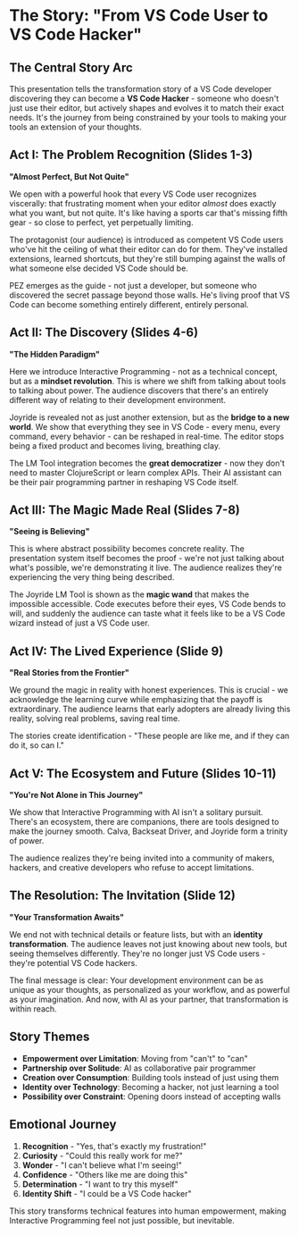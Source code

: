 # The Story: "From VS Code User to VS Code Hacker"

## The Central Story Arc

This presentation tells the transformation story of a VS Code developer discovering they can become a **VS Code Hacker** - someone who doesn't just use their editor, but actively shapes and evolves it to match their exact needs. It's the journey from being constrained by your tools to making your tools an extension of your thoughts.

## Act I: The Problem Recognition (Slides 1-3)
**"Almost Perfect, But Not Quite"**

We open with a powerful hook that every VS Code user recognizes viscerally: that frustrating moment when your editor *almost* does exactly what you want, but not quite. It's like having a sports car that's missing fifth gear - so close to perfect, yet perpetually limiting.

The protagonist (our audience) is introduced as competent VS Code users who've hit the ceiling of what their editor can do for them. They've installed extensions, learned shortcuts, but they're still bumping against the walls of what someone else decided VS Code should be.

PEZ emerges as the guide - not just a developer, but someone who discovered the secret passage beyond those walls. He's living proof that VS Code can become something entirely different, entirely personal.

## Act II: The Discovery (Slides 4-6)
**"The Hidden Paradigm"**

Here we introduce Interactive Programming - not as a technical concept, but as a **mindset revolution**. This is where we shift from talking about tools to talking about power. The audience discovers that there's an entirely different way of relating to their development environment.

Joyride is revealed not as just another extension, but as the **bridge to a new world**. We show that everything they see in VS Code - every menu, every command, every behavior - can be reshaped in real-time. The editor stops being a fixed product and becomes living, breathing clay.

The LM Tool integration becomes the **great democratizer** - now they don't need to master ClojureScript or learn complex APIs. Their AI assistant can be their pair programming partner in reshaping VS Code itself.

## Act III: The Magic Made Real (Slides 7-8)
**"Seeing is Believing"**

This is where abstract possibility becomes concrete reality. The presentation system itself becomes the proof - we're not just talking about what's possible, we're demonstrating it live. The audience realizes they're experiencing the very thing being described.

The Joyride LM Tool is shown as the **magic wand** that makes the impossible accessible. Code executes before their eyes, VS Code bends to will, and suddenly the audience can taste what it feels like to be a VS Code wizard instead of just a VS Code user.

## Act IV: The Lived Experience (Slide 9)
**"Real Stories from the Frontier"**

We ground the magic in reality with honest experiences. This is crucial - we acknowledge the learning curve while emphasizing that the payoff is extraordinary. The audience learns that early adopters are already living this reality, solving real problems, saving real time.

The stories create identification - "These people are like me, and if they can do it, so can I."

## Act V: The Ecosystem and Future (Slides 10-11)
**"You're Not Alone in This Journey"**

We show that Interactive Programming with AI isn't a solitary pursuit. There's an ecosystem, there are companions, there are tools designed to make the journey smooth. Calva, Backseat Driver, and Joyride form a trinity of power.

The audience realizes they're being invited into a community of makers, hackers, and creative developers who refuse to accept limitations.

## The Resolution: The Invitation (Slide 12)
**"Your Transformation Awaits"**

We end not with technical details or feature lists, but with an **identity transformation**. The audience leaves not just knowing about new tools, but seeing themselves differently. They're no longer just VS Code users - they're potential VS Code hackers.

The final message is clear: Your development environment can be as unique as your thoughts, as personalized as your workflow, and as powerful as your imagination. And now, with AI as your partner, that transformation is within reach.

## Story Themes

- **Empowerment over Limitation**: Moving from "can't" to "can"
- **Partnership over Solitude**: AI as collaborative pair programmer
- **Creation over Consumption**: Building tools instead of just using them
- **Identity over Technology**: Becoming a hacker, not just learning a tool
- **Possibility over Constraint**: Opening doors instead of accepting walls

## Emotional Journey

1. **Recognition** - "Yes, that's exactly my frustration!"
2. **Curiosity** - "Could this really work for me?"
3. **Wonder** - "I can't believe what I'm seeing!"
4. **Confidence** - "Others like me are doing this"
5. **Determination** - "I want to try this myself"
6. **Identity Shift** - "I could be a VS Code hacker"

This story transforms technical features into human empowerment, making Interactive Programming feel not just possible, but inevitable.
